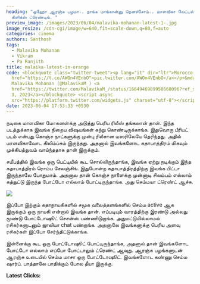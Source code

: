 ```yaml
---
heading: "ஓஹோ ஆரஞ்சு பழமா.. நாங்க மாங்கான்னு நெனச்சோம்.. மாளவிகா லேட்டஸ்ட்
  கிளிக்ஸ் ட்ரெண்டிங். "
preview_image: /images/2023/06/04/malavika-mohanan-latest-1-.jpg
image_resize: /cdn-cgi/image/w=640,fit=scale-down,q=80,f=auto
categories: cinema
authors: Santhosh
tags:
  - Malavika Mohanan
  - Vikram
  - Pa Ranjith
title: malaika-latest-in-orange
code: <blockquote class="twitter-tweet"><p lang="it" dir="ltr">Morocco 🍊 <a
  href="https://t.co/AWOn4VEnbO">pic.twitter.com/AWOn4VEnbO</a></p>&mdash;
  Malavika Mohanan (@MalavikaM_) <a
  href="https://twitter.com/MalavikaM_/status/1664946989958660096?ref_src=twsrc%5Etfw">June
  3, 2023</a></blockquote> <script async
  src="https://platform.twitter.com/widgets.js" charset="utf-8"></script>
date: 2023-06-04 17:53:33 +0530
---
```

நடிகை மாளவிகா மோகனன்க்கு அடுத்து பெரிய ரிலீஸ் தங்கலான் தான். இந்த படத்துக்காக இவங்க நிறைய விஷயங்கள் கற்று கொண்டிருக்காங்க. இதுவொரு பீரியட் படம் என்பது கொஞ்ச நாட்களுக்கு முன்பு ரிலீசான டீஸரிலேயே தெரிந்தது. அதில் மாளவிகாவோட கிலிம்ப்சும் இருந்தது. அதனால் இவங்களோட கதாபாத்திரம் மிகவும் முக்கியத்துவம் வாய்ந்ததாக தான் இருக்கும்.

சமீபத்தில் இவங்க ஒரு பெட்டியில் கூட சொல்லிருந்தாங்க, இவங்க ஏற்று நடிக்கும் இந்த கதாபாத்திரம் ரொம்ப சேலஞ்சிங். இதுபோன்ற கதாபாத்திரத்திற்கு இவங்க பிட்டா இருந்தாலே போதுமாம். அதனால தான் கொஞ்ச நாளைக்கு முன்னாடி சிலம்பம் எல்லாம் கத்துட்டு இருந்த போட்டோ எல்லாம் போட்டிருந்தாங்க. அது செம்மயா ட்ரெண்ட் ஆச்சு.



![](/images/2023/06/04/malavika-mohanan-latest-2-.jpg)

இப்போ இற்கும் கதாநாயகிகளில் சமூக வலைத்தளங்களில் செம்ம active ஆக இருக்கும் ஒரு நாயகி என்றால் இவங்க தான். எப்படியும் வாரத்திற்கு இரண்டு அல்லது மூண்டு போட்டோஷூட் செசன்ஸ் பண்ணிடுறாங்க. அதுமட்டுமில்லாமல் ரசிகர்களுடனும் ஜாலியா chat பண்றாங்க. அதனாலே இவங்களுக்கு பெரிய அளவு ரசிகர்கள் இப்போ சேர்ந்திட்டுக்காங்க.

இன்னைக்கு கூட ஒரு போட்டோஷூட் போட்டிருந்தாங்க, அதனால் தான் இவங்களோட போட்டோ எல்லாம் எப்போ போட்டாலும் ட்ரெண்ட் ஆவுது. ஆரஞ்சு பழங்களுடன் ஆரஞ்சு உடையில் செம்ம மாசா ஒரு போட்டோஷூட். இவங்களோட கண்ணு செம்ம ஷார்ப். பாத்தாலே பாதிக்கும் போல தீயா இருக்கு. 

**L﻿atest Clicks:**